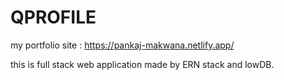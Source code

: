 # QPROFILE

my portfolio site : https://pankaj-makwana.netlify.app/

this is full stack web application made by ERN stack and lowDB.


